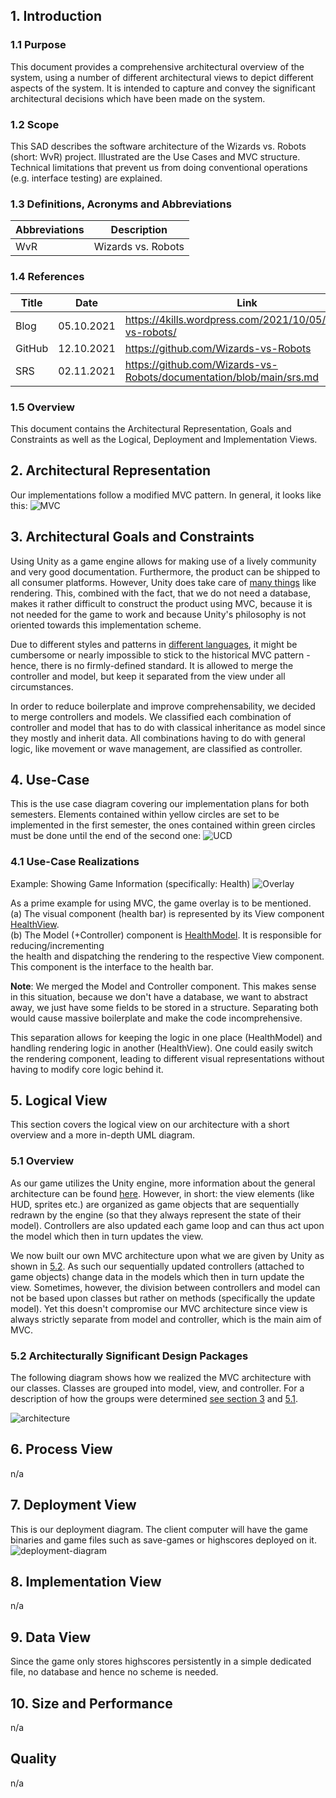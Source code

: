 ## 1. Introduction

### 1.1 Purpose
This document provides a comprehensive architectural overview of the system, using a number of different
architectural views to depict different aspects of the system. It is intended to capture and convey the
significant architectural decisions which have been made on the system.

### 1.2 Scope
This SAD describes the software architecture of the Wizards vs. Robots (short: WvR) project.
Illustrated are the Use Cases and MVC structure. Technical limitations that prevent us from
doing conventional operations (e.g. interface testing) are explained.

### 1.3 Definitions, Acronyms and Abbreviations
| Abbreviations |     Description   |
|---------------|-------------------|
| WvR           | Wizards vs. Robots|

### 1.4 References
|   Title   |   Date   |    Link    |
|-----------|----------|------------|
| Blog      | 05.10.2021 | https://4kills.wordpress.com/2021/10/05/wizards-vs-robots/ |
| GitHub    | 12.10.2021 | https://github.com/Wizards-vs-Robots |
| SRS       | 02.11.2021 | https://github.com/Wizards-vs-Robots/documentation/blob/main/srs.md |

### 1.5 Overview
This document contains the Architectural Representation, Goals and Constraints as well as the Logical, Deployment and Implementation Views.

## 2. Architectural Representation
Our implementations follow a modified MVC pattern. In general, it looks like this:
![MVC](https://upload.wikimedia.org/wikipedia/commons/a/a0/MVC-Process.svg)

## 3. Architectural Goals and Constraints
Using Unity as a game engine allows for making use of a lively community and very good documentation.
Furthermore, the product can be shipped to all consumer platforms. However, Unity does take care of [many things](https://4kills.wordpress.com/2021/11/16/what-a-rider/)
like rendering. This, combined with the fact, that we do not need a database, makes it rather difficult to construct the product
using MVC, because it is not needed for the game to work and because Unity's philosophy is not oriented towards this implementation scheme.

Due to different styles and patterns in [different languages](https://de.wikipedia.org/wiki/Model_View_Controller), it might be cumbersome or nearly impossible to
stick to the historical MVC pattern - hence, there is no firmly-defined standard. It is allowed to merge
the controller and model, but keep it separated from the view under all circumstances.
</br>

In order to reduce boilerplate and improve comprehensability, we decided to merge controllers and models.
We classified each combination of controller and model that has to do with classical inheritance as model since they mostly and inherit data.
All combinations having to do with general logic, like movement or wave management, are classified as controller.

## 4. Use-Case
This is the use case diagram covering our implementation plans for both semesters.
Elements contained within yellow circles are set to be implemented in the first semester,
the ones contained within green circles must be done until the end of the second one:
![UCD](https://github.com/Wizards-vs-Robots/documentation/blob/main/ucd.svg)

### 4.1 Use-Case Realizations
Example: Showing Game Information (specifically: Health)
![Overlay](https://github.com/Wizards-vs-Robots/documentation/blob/main/res/ShowGameInformation.png)

As a prime example for using MVC, the game overlay is to be mentioned. </br>
(a) The visual component (health bar) is represented by its View component [HealthView](https://github.com/Wizards-vs-Robots/wvr/blob/dev/Assets/Scripts/HealthView.cs). </br>
(b) The Model (+Controller) component is [HealthModel](https://github.com/Wizards-vs-Robots/wvr/blob/dev/Assets/Scripts/HealthModel.cs).
It is responsible for reducing/incrementing </br> the health and dispatching the rendering to the respective View component.
This component is the interface to the health bar. </br>

**Note**: We merged the Model and Controller component. This makes sense in this situation, because
we don't have a database, we want to abstract away, we just have some fields to be stored in a structure.
Separating both would cause massive boilerplate and make the code incomprehensive. </br>

This separation allows for keeping the logic in one place (HealthModel) and
handling rendering logic in another (HealthView). One could easily switch
the rendering component, leading to different visual representations without
having to modify core logic behind it.

## 5. Logical View

This section covers the logical view on our architecture with a short overview and a more in-depth UML diagram.

### 5.1 Overview

As our game utilizes the Unity engine, more information about the general architecture can be found [here](https://docs.unity3d.com/Manual/unity-architecture.html).
However, in short: the view elements (like HUD, sprites etc.) are organized as game objects that are sequentially redrawn by the engine 
(so that they always represent the state of their model). Controllers are also updated each game loop and can thus act upon the model which then in turn updates the view.

We now built our own MVC architecture upon what we are given by Unity as shown in [5.2](#52-architecturally-significant-design-packages). 
As such our sequentially updated controllers (attached to game objects) change data in the models which then in turn update the view. 
Sometimes, however, the division between controllers and model can not be based upon classes but rather on methods (specifically the update model). 
Yet this doesn't compromise our MVC architecture since view is always strictly separate from model and controller, which is the main aim of MVC. 

### 5.2 Architecturally Significant Design Packages

The following diagram shows how we realized the MVC architecture with our classes. Classes are grouped into model, view, and controller. 
For a description of how the groups were determined [see section 3](#3-architectural-goals-and-constraints) and [5.1](#51-overview).

![architecture](https://github.com/Wizards-vs-Robots/documentation/blob/main/res/architecture.png)

## 6. Process View
n/a

## 7. Deployment View

This is our deployment diagram. The client computer will have the game binaries and game files such as save-games or highscores deployed on it. 
![deployment-diagram](https://github.com/Wizards-vs-Robots/documentation/blob/main/res/deployment-diagram.svg)

## 8. Implementation View
n/a

## 9. Data View
Since the game only stores highscores persistently in a simple dedicated file, no database and hence no scheme is needed.

## 10. Size and Performance
n/a

## Quality 
n/a
